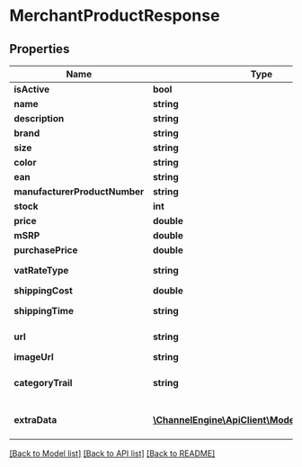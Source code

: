 # MerchantProductResponse

## Properties
Name | Type | Description | Notes
------------ | ------------- | ------------- | -------------
**isActive** | **bool** |  | [optional] 
**name** | **string** |  | [optional] 
**description** | **string** |  | [optional] 
**brand** | **string** |  | [optional] 
**size** | **string** |  | [optional] 
**color** | **string** |  | [optional] 
**ean** | **string** |  | [optional] 
**manufacturerProductNumber** | **string** |  | [optional] 
**stock** | **int** |  | [optional] 
**price** | **double** | Price, including VAT. | [optional] 
**mSRP** | **double** | Manufacturer&#39;s suggested retail price | [optional] 
**purchasePrice** | **double** |  | [optional] 
**vatRateType** | **string** | The type of VAT which applies to this product.  See: http://ec.europa.eu/taxation_customs/taxation/vat/topics/rates_en.htm | [optional] 
**shippingCost** | **double** |  | [optional] 
**shippingTime** | **string** | A textual representation of the shippingtime.  For example, in Dutch: &#39;Op werkdagen voor 22:00 uur besteld, morgen in huis&#39; | [optional] 
**url** | **string** | A URL pointing to the merchant&#39;s webpage  which displays this product. | [optional] 
**imageUrl** | **string** | A URL at which an image of this product  can be found. | [optional] 
**categoryTrail** | **string** | The category to which this product belongs.  Please supply this field in the following format:  &#39;maincategory &amp;gt; category &amp;gt; subcategory&#39;  For example:  &#39;vehicles &amp;gt; bikes &amp;gt; mountainbike&#39; | [optional] 
**extraData** | [**\ChannelEngine\ApiClient\Model\ExtraDataItem[]**](ExtraDataItem.md) | An optional list of key-value pairs containing  extra data about this product. This data can be  sent to channels or used for filtering products. | [optional] 

[[Back to Model list]](../README.md#documentation-for-models) [[Back to API list]](../README.md#documentation-for-api-endpoints) [[Back to README]](../README.md)


